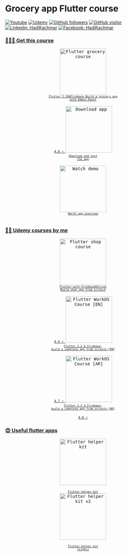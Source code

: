# Grocery app Flutter course

[![Youtube](https://img.shields.io/static/v1?label=Coding%20with%20Hadi&message=Subscribe&logo=YouTube&color=FF0000&style=for-the-badge)][youtube] 
[![Udemy](https://img.shields.io/badge/Udemy-A435F0?style=for-the-badge&logo=Udemy&logoColor=white)][udemy]
[![GitHub followers](https://img.shields.io/github/followers/hadikachmar3?logo=GitHub&style=for-the-badge)][github]
[![GitHub visitor](http://estruyf-github.azurewebsites.net/api/VisitorHit?user=hadikachmar3&repo=Bgstatic&countColorcountColor&countColor=%23007EC6)][github]
[![Linkedin: HadiKachmar](https://img.shields.io/badge/-CONNECT-blue?style=for-the-badge&logo=Linkedin&link=https://www.linkedin.com/in/hadi-kachmar-27a56a177/)][linkedin]
[![Facebook: HadiKachmar](https://img.shields.io/badge/Facebook-1877F2?style=for-the-badge&logo=facebook&logoColor=white)][facebook]


<h3>
  <a href="https://www.udemy.com/course/flutter-210firebase-build-a-grocery-app-with-admin-panel/?couponCode=EARLY_BIRD">
    👨🏻‍🎓 Get this course
  </a>
</h3>
  
<p align= "center">
  <a href="https://www.udemy.com/course/flutter-210firebase-build-a-grocery-app-with-admin-panel/?couponCode=EARLY_BIRD">
     <kbd>
        <img height= "150" src="https://user-images.githubusercontent.com/38382273/167090270-f4559177-27d1-49d1-9afe-6411e7cbd25d.png" alt="Flutter grocery course">
        <br>
        <font size="1">Flutter 2.10&Firebase Build a grocery app<br> with Admin Panel</font>
        <br><br>
        <font size="2"> 4.8 ⭐ </font>
     </kbd>
  </a>
  
  <a href="https://play.google.com/store/apps/details?id=com.hadik3.grocery_course">
     <kbd>
        <img height= "150" src="https://play-lh.googleusercontent.com/Lt7uQAzkQzXUdomrKB6oIxK8eOChEkjxzFo9BkAf7dZezAYDfxccvYYiNWiQ0zUeu_zq=s180-rw" alt="Download app">
        <br>
        <font size="1">Download and test <br>the app</font>
        <br><br>
     </kbd>
  </a>
  
   <a href="https://youtu.be/cXxJmjC1rHw">
     <kbd>
        <img height= "150" src="https://upload.wikimedia.org/wikipedia/commons/thumb/0/09/YouTube_full-color_icon_%282017%29.svg/2560px-YouTube_full-color_icon_%282017%29.svg.png" alt="Watch demo">
        <br>
        <font size="1">Wacth app overview</font>
        <br><br>
     </kbd>
  </a>
</p>
  
<h3>
  <a href="https://www.udemy.com/user/hadi-kachmar-2/">
    👨‍🏫 Udemy courses by me
  </a>
</h3>
  
<p align= "center">
  <a href="https://www.udemy.com/course/flutter-with-firebase-build-an-e-commerce-app-from-scratch/">
     <kbd>
        <img height= "150" src="https://cdn-thumbs.comidoc.net/750/webp/3715884_a2d1_3.webp" alt="Flutter shop course">
        <br>
        <font size="1">Flutter with Firebase&Stripe<br>Build shop app from scratch</font>
        <br><br>
        <font size="2"> 4.4 ⭐ </font>
     </kbd>
  </a>
  <a href="https://www.udemy.com/course/flutter-22-firebase-build-a-complete-app-from-scratch/">
     <kbd>
        <img height= "150" src="https://user-images.githubusercontent.com/38382273/140496712-67888490-e76e-4320-930f-89c6ece4e4bd.png" alt="Flutter WorkOS Course [EN]">
        <br>
        <font size="1">Flutter 2.2 & Firebase,<br>build a complete app from scratch [EN]</font>
        <br><br>
        <font size="2"> 4.7 ⭐ </font>
     </kbd>
  </a>
  <a href="https://www.udemy.com/course/flutter-22firebase/">
     <kbd>
        <img height= "150" src="https://user-images.githubusercontent.com/38382273/140496706-c08a629a-9372-4416-804e-f3d45f0cb59d.png" alt="Flutter WorkOS Course [AR]">
        <br>
        <font size="1">Flutter 2.2 & Firebase,<br>build a complete app from scratch [AR]</font>
        <br><br>
        <font size="2"> 4.8 ⭐ </font>
      </kbd>
   </a>
</p>

<h3>
  <a href="https://www.udemy.com/user/hadi-kachmar-2/">
    😍 Useful flutter apps
  </a>
</h3>
  
<p align= "center">
  <a href="https://play.google.com/store/apps/details?id=com.hadik.flutterer">
     <kbd>
        <img height= "150" src="https://play-lh.googleusercontent.com/Oq38GkMRDSh-ZZJnyRhfIB1Zgb9tTFGvS9YX_SdwJEsostmNmi09W4AdHoLrig2SZw=s180-rw" alt="Flutter helper kit">
        <br><br>
        <font size="1">Flutter helper kit</font>
        <br>
     </kbd>
  </a>
  <a href="https://play.google.com/store/apps/details?id=com.hadik3.flutterer2">
     <kbd>
        <img height= "150" src="https://play-lh.googleusercontent.com/NeNhnY4GF01_0GhhukkfNMGyZ88jC14eb8MxQT_4ql8r9KlN0SmW5QLQn2wvSJ0IGg=s180-rw" alt="Flutter helper kit v2">
        <br><br>
        <font size="1">Flutter helper kit<br>(Light)</font>
        <br>
     </kbd>
  </a>
  </p>

[udemy]: https://www.udemy.com/user/hadi-kachmar-2/
[youtube]: https://www.youtube.com/channel/UCTGDYkqUtgCelc6G09LUm6w
[linkedin]: https://www.linkedin.com/in/hadi-kachmar-27a56a177/
[github]: https://github.com/hadikachmar3
[email]: mailto:flutterer.dev@gmail.com
[facebook]: https://www.facebook.com/Coding-with-Hadi-113431577650864/
